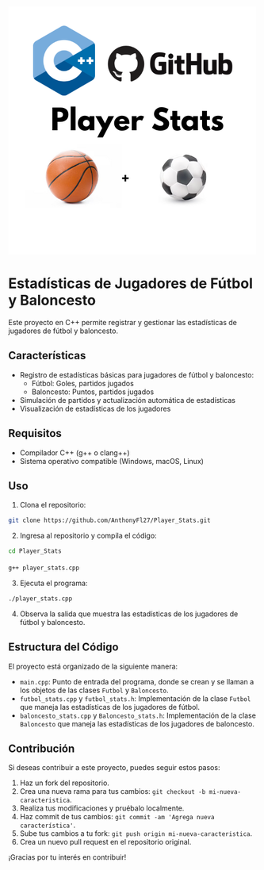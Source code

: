 ![Descripción de la imagen](Images/player_stats.png)

# Estadísticas de Jugadores de Fútbol y Baloncesto

Este proyecto en C++ permite registrar y gestionar las estadísticas de jugadores de fútbol y baloncesto.

## Características

- Registro de estadísticas básicas para jugadores de fútbol y baloncesto:
  - Fútbol: Goles, partidos jugados
  - Baloncesto: Puntos, partidos jugados
- Simulación de partidos y actualización automática de estadísticas
- Visualización de estadísticas de los jugadores

## Requisitos

- Compilador C++ (g++ o clang++)
- Sistema operativo compatible (Windows, macOS, Linux)

## Uso

1. Clona el repositorio:
```bash
git clone https://github.com/AnthonyFl27/Player_Stats.git
```
2. Ingresa al repositorio y compila el código:
```bash
cd Player_Stats

g++ player_stats.cpp
```
3. Ejecuta el programa:
```bash
./player_stats.cpp
```

4. Observa la salida que muestra las estadísticas de los jugadores de fútbol y baloncesto.

## Estructura del Código

El proyecto está organizado de la siguiente manera:

- `main.cpp`: Punto de entrada del programa, donde se crean y se llaman a los objetos de las clases `Futbol` y `Baloncesto`.
- `futbol_stats.cpp` y `futbol_stats.h`: Implementación de la clase `Futbol` que maneja las estadísticas de los jugadores de fútbol.
- `baloncesto_stats.cpp` y `Baloncesto_stats.h`: Implementación de la clase `Baloncesto` que maneja las estadísticas de los jugadores de baloncesto.

## Contribución

Si deseas contribuir a este proyecto, puedes seguir estos pasos:

1. Haz un fork del repositorio.
2. Crea una nueva rama para tus cambios: `git checkout -b mi-nueva-caracteristica`.
3. Realiza tus modificaciones y pruébalo localmente.
4. Haz commit de tus cambios: `git commit -am 'Agrega nueva característica'`.
5. Sube tus cambios a tu fork: `git push origin mi-nueva-caracteristica`.
6. Crea un nuevo pull request en el repositorio original.

¡Gracias por tu interés en contribuir!
